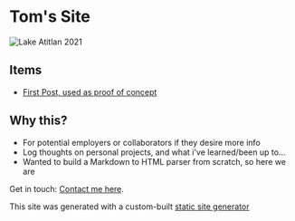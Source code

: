 # Tom's Site

![Lake Atitlan 2021](/images/tomsphoto.jpeg)

## Items

- [First Post, used as proof of concept](/blog/firstpost)

## Why this?

- For potential employers or collaborators if they desire more info
- Log thoughts on personal projects, and what i've learned/been up to...
- Wanted to build a Markdown to HTML parser from scratch, so here we are

Get in touch: [Contact me here](/contact).

This site was generated with a custom-built [static site generator](https://github.com/NotNotState/tomsblog)